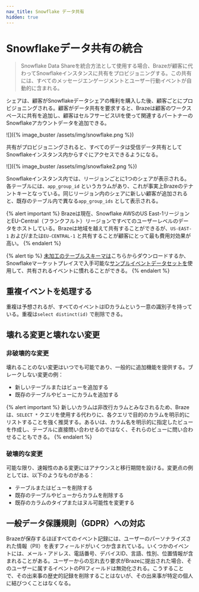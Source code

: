 ```yaml
---
nav_title: Snowflake データ共有
hidden: true
---
```


# Snowflakeデータ共有の統合

> Snowflake Data Shareを統合方法として使用する場合、Brazeが顧客に代わってSnowflakeインスタンスに共有をプロビジョニングする。この共有には、すべてのメッセージエンゲージメントとユーザー行動イベントが自動的に含まれる。

シェアは、顧客がSnowflakeデータシェアの権利を購入した後、顧客ごとにプロビジョニングされる。顧客がデータ共有を要求すると、Brazeは顧客のワークスペースに共有を追加し、顧客はセルフサービスUIを使って関連するパートナーのSnowflakeアカウントデータを追加できる。

![\]({% image_buster /assets/img/snowflake.png %})

共有がプロビジョニングされると、すべてのデータは受信データ共有としてSnowflakeインスタンス内からすぐにアクセスできるようになる。

![\]({% image_buster /assets/img/snowflake2.png %})

Snowflakeインスタンス内では、リージョンごとに1つのシェアが表示される。各テーブルには、`app_group_id` というカラムがあり、これが事実上Brazeのテナントキーとなっている。同じリージョン内のシェアに新しい顧客が追加されると、既存のテーブル内で異なる`app_group_ids` として表示される。

{% alert important %}
Brazeは現在、Snowflake AWSのUS East-1リージョンとEU-Central（フランクフルト）リージョンですべてのユーザーレベルのデータをホストしている。Brazeは地域を越えて共有することができるが、`US-EAST-1` および/または`EU-CENTRAL-1` と共有することが顧客にとって最も費用対効果が高い。
{% endalert %}

{% alert tip %}
[未加工のテーブルスキーマは]({{site.baseurl}}/assets/download_file/data-sharing-raw-table-schemas.txt?ffbc5f5ca7092bc9ae26268aa0e711df)こちらからダウンロードするか、Snowflakeマーケットプレイスで入手可能な[サンプルイベントデータセットを](https://app.snowflake.com/marketplace/listing/GZT0Z5I4XY0/braze-braze-user-event-demo-dataset)使用して、共有されるイベントに慣れることができる。
{% endalert %}

## 重複イベントを処理する

重複は予想されるが、すべてのイベントはIDカラムという一意の識別子を持っている。重複は`select distinct(id)` で削除できる。

## 壊れる変更と壊れない変更

### 非破壊的な変更

壊れることのない変更はいつでも可能であり、一般的に追加機能を提供する。ブレークしない変更の例：
- 新しいテーブルまたはビューを追加する
- 既存のテーブルやビューにカラムを追加する

{% alert important %}
新しいカラムは非改行カラムとみなされるため、Brazeは、`SELECT *` クエリを使用する代わりに、各クエリで目的のカラムを明示的にリストすることを強く推奨する。あるいは、カラム名を明示的に指定したビューを作成し、テーブルに直接問い合わせるのではなく、それらのビューに問い合わせることもできる。
{% endalert %}

### 破壊的な変更

可能な限り、速報性のある変更にはアナウンスと移行期間を設ける。変更点の例としては、以下のようなものがある：
- テーブルまたはビューを削除する
- 既存のテーブルやビューからカラムを削除する
- 既存のカラムのタイプまたはヌル可能性を変更する

## 一般データ保護規則（GDPR）への対応

Brazeが保存するほぼすべてのイベント記録には、ユーザーのパーソナライズされた情報（PII）を表すフィールドがいくつか含まれている。いくつかのイベントには、メール・アドレス、電話番号、デバイスID、言語、性別、位置情報が含まれることがある。ユーザーからの忘れ去り要求がBrazeに提出された場合、そのユーザーに属するイベントのPIIフィールドは無効化される。こうすることで、その出来事の歴史的記録を削除することはないが、その出来事が特定の個人に結びつくことはなくなる。
